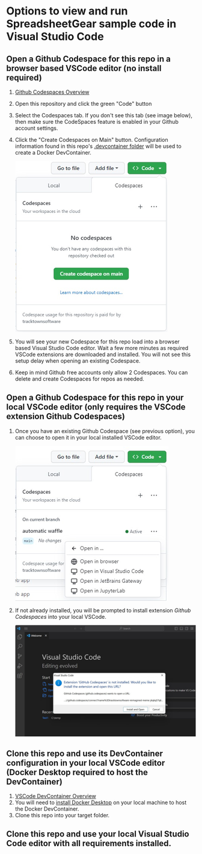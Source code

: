 # Options to view and run SpreadsheetGear sample code in Visual Studio Code #

## Open a Github Codespace for this repo in a browser based VSCode editor (no install required) ##
1. [Github Codespaces Overview](https://docs.github.com/en/codespaces/overview)
2. Open this repository and click the green "Code" button
3. Select the Codespaces tab. If you don't see this tab (see image below), then make sure the CodeSpaces feature is enabled in your Github account settings. 
4. Click the "Create Codespaces on Main" button. Configuration information found in this repo's [.devcontainer folder](../.devcontainer) will be used to create a Docker DevContainer.

    ![Image](images/CreateCodespace.jpg)

6. You will see your new Codespace for this repo load into a browser based Visual Studio Code editor. Wait a few more minutes as required VSCode extensions are downloaded and installed. You will not see this setup delay when opening an existing Codespace.
7. Keep in mind Github free accounts only allow 2 Codespaces. You can delete and create Codespaces for repos as needed.  


## Open a Github Codespace for this repo in your local VSCode editor (only requires the VSCode extension Github Codespaces) ##
1. Once you have an existing Github Codespace (see previous option), you can choose to open it in your local installed VSCode editor.

    ![Image](images/OpenCodespace.jpg)

2. If not already installed, you will be prompted to install extension *Github Codespaces* into your local VSCode.

    ![Image](images/ExtensionGithubCodespace.jpg)

## Clone this repo and use its DevContainer configuration in your local VSCode editor (Docker Desktop required to host the DevContainer) ##
1. [VSCode DevContainer Overview](https://code.visualstudio.com/docs/devcontainers/create-dev-container)
2. You will need to [install Docker Desktop](https://docs.docker.com/get-docker/) on your local machine to host the Docker DevContainer.
3. Clone this repo into your target folder.
## Clone this repo and use your local Visual Studio Code editor with all requirements installed. ##
